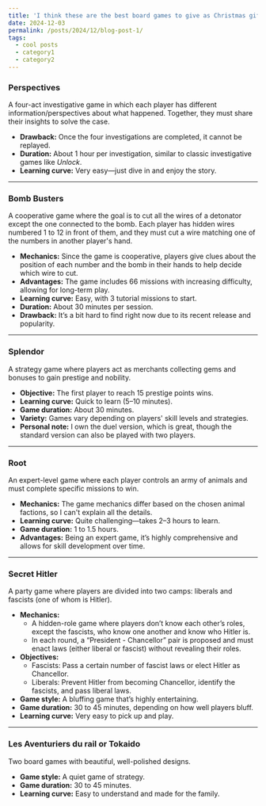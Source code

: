 ```yaml
---
title: 'I think these are the best board games to give as Christmas gifts!'
date: 2024-12-03
permalink: /posts/2024/12/blog-post-1/
tags:
  - cool posts
  - category1
  - category2
---
```


### Perspectives
A four-act investigative game in which each player has different information/perspectives about what happened. Together, they must share their insights to solve the case.  
- **Drawback:** Once the four investigations are completed, it cannot be replayed.  
- **Duration:** About 1 hour per investigation, similar to classic investigative games like *Unlock*.  
- **Learning curve:** Very easy—just dive in and enjoy the story.  

---

### Bomb Busters
A cooperative game where the goal is to cut all the wires of a detonator except the one connected to the bomb. Each player has hidden wires numbered 1 to 12 in front of them, and they must cut a wire matching one of the numbers in another player's hand.  
- **Mechanics:** Since the game is cooperative, players give clues about the position of each number and the bomb in their hands to help decide which wire to cut.  
- **Advantages:** The game includes 66 missions with increasing difficulty, allowing for long-term play.  
- **Learning curve:** Easy, with 3 tutorial missions to start.  
- **Duration:** About 30 minutes per session.  
- **Drawback:** It’s a bit hard to find right now due to its recent release and popularity.  

---

### Splendor
A strategy game where players act as merchants collecting gems and bonuses to gain prestige and nobility.  
- **Objective:** The first player to reach 15 prestige points wins.  
- **Learning curve:** Quick to learn (5–10 minutes).  
- **Game duration:** About 30 minutes.  
- **Variety:** Games vary depending on players' skill levels and strategies.  
- **Personal note:** I own the duel version, which is great, though the standard version can also be played with two players.  

---

### Root
An expert-level game where each player controls an army of animals and must complete specific missions to win.  
- **Mechanics:** The game mechanics differ based on the chosen animal factions, so I can't explain all the details.  
- **Learning curve:** Quite challenging—takes 2–3 hours to learn.  
- **Game duration:** 1 to 1.5 hours.  
- **Advantages:** Being an expert game, it’s highly comprehensive and allows for skill development over time.  

---

### Secret Hitler
A party game where players are divided into two camps: liberals and fascists (one of whom is Hitler).  
- **Mechanics:**  
  - A hidden-role game where players don’t know each other’s roles, except the fascists, who know one another and know who Hitler is.  
  - In each round, a “President - Chancellor” pair is proposed and must enact laws (either liberal or fascist) without revealing their roles.  
- **Objectives:**  
  - Fascists: Pass a certain number of fascist laws or elect Hitler as Chancellor.  
  - Liberals: Prevent Hitler from becoming Chancellor, identify the fascists, and pass liberal laws.  
- **Game style:** A bluffing game that’s highly entertaining.  
- **Game duration:** 30 to 45 minutes, depending on how well players bluff.  
- **Learning curve:** Very easy to pick up and play.  

---

### Les Aventuriers du rail or Tokaido
Two board games with beautiful, well-polished designs. 
- **Game style:** A quiet game of strategy.  
- **Game duration:** 30 to 45 minutes.  
- **Learning curve:** Easy to understand and made for the family.   
